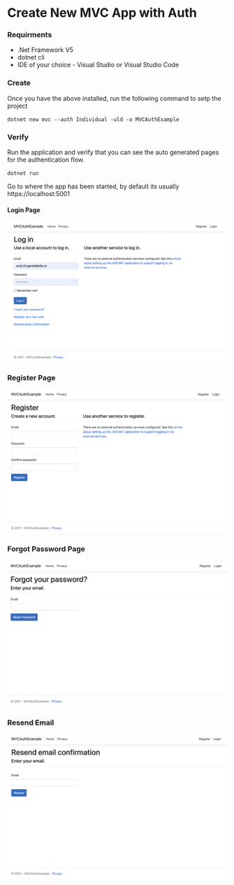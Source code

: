 # Create New MVC App with Auth

### Requirments
* .Net Framework V5
* dotnet cli
* IDE of your choice - Visual Studio or Visual Studio Code


### Create 
Once you have the above installed, run the following command to setp the project
```
dotnet new mvc --auth Individual -uld -o MVCAuthExample    
```

### Verify
Run the application and verify that you can see the auto generated pages for the authentication flow.

```
dotnet run
```
Go to where the app has been started, by default its usually https://localhost:5001

#### Login Page
![Login Page](../imgs/login.png)

### Register Page
![Register Page](../imgs/register.png)

### Forgot Password Page
![Forgot Password](../imgs/forgot.png)

### Resend Email
![Resent Email](../imgs/resend_email.png)


